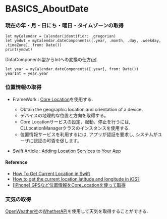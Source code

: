 # BASICS_AboutDate

### 現在の年・月・日にち・曜日・タイムゾーンの取得
```
let myCalendar = Calendar(identifier: .gregorian)
let ymdwt = myCalendar.dateComponents([.year, .month, .day, .weekday, .timeZone], from: Date())
print(ymdwt)
```
DataComponents型からIntへの変換の仕方[ref](https://stackoverflow.com/questions/56011193/convert-datecomponent-to-int).
```
let year = myCalendar.dateComponents([.year], from: Date())
yearInt = year.year
```

### 位置情報の取得
* FrameWork : [Core Location](https://developer.apple.com/documentation/corelocation/)を使用する.
   * Obtain the geographic location and orientation of a device.
   * デバイスの地理的な位置と方向を取得する。
   * Core Locationサービスの設定、起動、停止を行うには, CLLocationManagerクラスのインスタンスを使用する.
   * 位置情報サービスを利用するには, アプリが認証を要求し, システムがユーザに認証の可否を促します。

* Swift Article : [Adding Location Services to Your App](https://developer.apple.com/documentation/corelocation/adding_location_services_to_your_app) 

#### Reference
* [How To Get Current Location in Swift](https://www.zerotoappstore.com/how-to-get-current-location-in-swift.html)
* [How to get the current location latitude and longitude in iOS?](https://www.tutorialspoint.com/how-to-get-the-current-location-latitude-and-longitude-in-ios)
* [[iPhone] GPSなど位置情報をCoreLocationを使って取得](https://i-app-tec.com/ios/core-location.html)

### 天気の取得
[OpenWeather社](https://openweathermap.org)の[WhetherAPI](https://openweathermap.org/api)を使用して天気を取得することができる.
